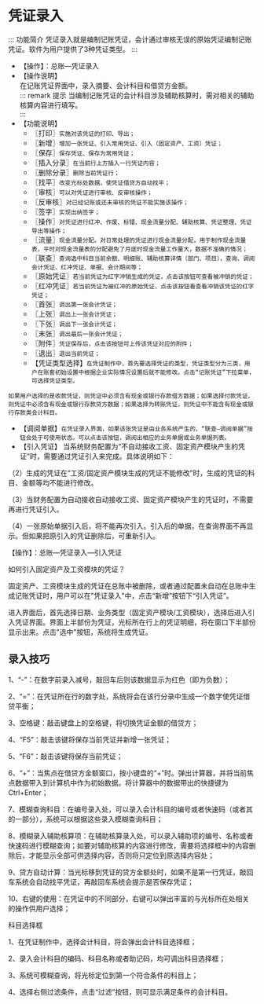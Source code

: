 # 凭证录入<Badge text="工贸T系列"> </Badge>

::: 功能简介
凭证录入就是编制记账凭证，会计通过审核无误的原始凭证编制记账凭证。软件为用户提供了3种凭证类型。 
::: 
- 【操作】：总账—凭证录入  
- 【操作说明】  
在记账凭证界面中，录入摘要、会计科目和借贷方金额。  
::: remark 提示
当编制记账凭证的会计科目涉及辅助核算时，需对相关的辅助核算内容进行填写。  
:::
- 【功能说明】  
  - 〖打印〗`实施对该凭证的打印、导出；  `
  - 〖新增〗`增加一张凭证、引入常用凭证、引入（固定资产、工资）凭证；  `
  - 〖保存〗`保存凭证、保存为常用凭证；  	  `
  - 〖插入分录〗`在当前行上方插入一行凭证内容；  `
  - 〖删除分录〗`删除当前凭证行；  `
  - 〖找平〗`改变光标处数据，使凭证借贷方自动找平；  `
  - 〖审核〗`可以对凭证进行审核、反审核操作；  `
  - 〖反审核〗`对已经记账或还未审核的凭证不能实施该操作；  `
  - 〖签字〗`实现出纳签字；  `
  - 〖操作〗`对凭证进行红冲、作废、标错、现金流量分配、辅助核算、凭证整理、凭证导出等操作；  `
  - 〖流量〗`现金流量分配。对日常处理的凭证进行现金流量分配，用于制作现金流量表，平时对现金流量表的分配避免了月底时现金流量工作量大，数据不准确的情况；` 
  - 〖联查〗`查询选中科目当前余额、明细账、辅助核算详情（部门、项目），查询、调阅会计凭证、红冲凭证、单据、会计期间等；  `
  - 〖原始凭证〗`若当前凭证为红字冲销生成的凭证，点击该按钮可查看被冲销的凭证；  `
  - 〖红冲凭证〗`若当前凭证为被红冲的原始凭证，点击该按钮看查看冲销该凭证的红字凭证；`
  - 〖首张〗`调出第一张会计凭证；  `
  - 〖上张〗`调出上一张会计凭证；  `
  - 〖下张〗`调出下一张会计凭证；  `
  - 〖末张〗`调出最后一张会计凭证；  `
  - 〖附件〗`凭证保存后，点击该按钮可上传该凭证对应的附件；  `
  - 〖退出〗`退出当前凭证；  `
  - 【凭证类型选择】`在凭证制作中，首先要选择凭证的类型，凭证类型分为三类，用户在账套初始设置中根据企业实际情况设置后就不能修改。点击“记账凭证”下拉菜单，可选择凭证类型。  `

`如果用户选择的是收款凭证，则凭证中必须含有现金或银行存款借方数据；如果选择付款凭证，则凭证中必须含有现金或银行存款贷方数据；如果选择为转账凭证，则凭证中不能含有现金或银行存款类会计科目。`
  - 【调阅单据】`在凭证录入界面，如果该张凭证是由业务系统产生的，“联查—调阅单据”按钮会处于可使用状态。可以点击该按钮，调阅出相应的业务单据或业务单据列表。  `
  - 【引入凭证】
当系统财务配置为“不自动接收工资、固定资产模块产生的凭证”时，需要通过凭证引入来完成。具体说明如下： 

（2）生成的凭证在“工资/固定资产模块生成的凭证不能修改”时，生成的凭证的科目、金额等均不能进行修改。 

（3）当财务配置为自动接收自动接收工资、固定资产模块产生的凭证时，不需要再进行凭证引入。  

（4）一张原始单据引入后，将不能再次引入。引入后的单据，在查询界面不再显示。但如果把原引入的凭证删除后，可重新引入。  

【操作】：总账—凭证录入—引入凭证  

如何引入固定资产及工资模块的凭证？  

固定资产、工资模块生成的凭证在总账中被删除，或者通过配置未自动在总账中生成记账凭证时，用户可以在"凭证录入"中，点击“新增”按钮下“引入凭证”。  

进入界面后，首先选择日期、业务类型（固定资产模块/工资模块），选择后进入引入凭证界面。界面上半部份为凭证，光标所在行上的凭证明细，将在窗口下半部份显示出来。点击"选中"按钮，系统将生成凭证。 

## 录入技巧  

1、“-”：在数字前录入减号，敲回车后则该数据显示为红色（即为负数）；  

2、“=”：在凭证所在行的数字处，系统将会在该行分录中生成一个数字使凭证借贷平衡；  

3、空格键：敲击键盘上的空格键，将切换凭证金额的借贷方；  

4、“F5”：敲击该键将保存当前凭证并新增一张凭证；  

5、“F6”：敲击该键将保存当前凭证；  

6、“+”：当焦点在借贷方金额窗口，按小键盘的“+”时。弹出计算器，并将当前焦点数据带入到计算机中作为初始数据。将计算器中的数据带出的快捷键为Ctrl+Enter；  

7、模糊查询科目：在编号录入处，可以录入会计科目的编号或者快速码（或者其的一部分），系统可以根据这些录入模糊查询科目；  

8、模糊录入辅助核算项：在辅助核算录入处，可以录入辅助项的编号、名称或者快速码进行模糊查询；如要对辅助核算的内容进行修改，需要将选择框中的内容删除后，才能显示全部可供选择内容，否则将只定位到原选择内容处； 

9、贷方自动计算：当光标移到凭证的贷方金额处时，如果不是第一行凭证，敲回车系统会自动找平凭证，再敲回车系统会提示是否保存凭证；  

10、右键的使用：在凭证中的不同部分，右键可以弹出丰富的与光标所在处相关的操作供用户选择；  

科目选择框  

1、在凭证制作中，选择会计科目，将会弹出会计科目选择框；  

2、录入会计科目的编码、科目名称或者助记码，均可调出科目选择框；  

3、系统可模糊查询，将光标定位到第一个符合条件的科目上；  

4、选择右侧过滤条件，点击“过滤”按钮，则可显示满足条件的会计科目。  
